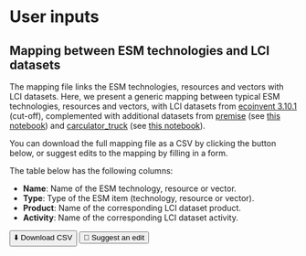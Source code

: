 # User inputs

## Mapping between ESM technologies and LCI datasets

The mapping file links the ESM technologies, resources and vectors with LCI datasets. Here, we present a generic mapping 
between typical ESM technologies, resources and vectors, with LCI datasets from 
[ecoinvent 3.10.1](https://support.ecoinvent.org/ecoinvent-version-3.10.1) (cut-off), complemented with additional 
datasets from [premise](https://github.com/polca/premise) 
(see [this notebook](https://github.com/matthieu-str/mescal/blob/master/dev/import_premise_db.ipynb)) and 
[carculator_truck](https://github.com/Laboratory-for-Energy-Systems-Analysis/carculator_truck) 
(see [this notebook](https://github.com/matthieu-str/mescal/blob/master/dev/carculator.ipynb)).

You can download the full mapping file as a CSV by clicking the button below, or suggest edits to the mapping
by filling in a form.

The table below has the following columns:
- **Name**: Name of the ESM technology, resource or vector.
- **Type**: Type of the ESM item (technology, resource or vector).
- **Product**: Name of the corresponding LCI dataset product.
- **Activity**: Name of the corresponding LCI dataset activity.

<div id="table-container"></div>

<button id="download-btn">⬇️ Download CSV</button>
<button id="form-btn">📝 Suggest an edit</button>

<script src="https://code.jquery.com/jquery-3.6.0.min.js"></script>
<script src="https://cdn.datatables.net/1.13.6/js/jquery.dataTables.min.js"></script>
<link rel="stylesheet" href="https://cdn.datatables.net/1.13.6/css/jquery.dataTables.min.css">

<script src="https://cdn.jsdelivr.net/npm/papaparse@5.4.1/papaparse.min.js"></script>
<script>
const csvPath = '../_static/mapping_generic.csv';
const formLink = 'https://forms.gle/3Yu1qjrpMp7gMfgH8';

fetch(csvPath)
  .then(response => response.text())
  .then(data => {
    const parsed = Papa.parse(data.trim(), { skipEmptyLines: true });
    const rows = parsed.data;
    const headers = rows[0];
    const body = rows.slice(1).filter(r => r.length === headers.length);

    let html = '<table id="data-table" class="display"><thead><tr>';
    headers.forEach(h => html += `<th>${h}</th>`);
    html += '</tr></thead><tbody>';
    body.forEach(r => {
      html += '<tr>' + r.map(c => `<td>${c}</td>`).join('') + '</tr>';
    });
    html += '</tbody></table>';
    document.getElementById('table-container').innerHTML = html;

    $('#data-table').DataTable();
    document.getElementById('download-btn').onclick = () => window.open(csvPath);
    document.getElementById('form-btn').onclick = () => window.open(formLink, '_blank');
  });
</script>